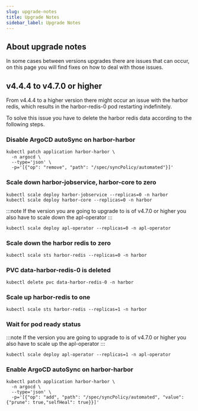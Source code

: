 ```yaml
---
slug: upgrade-notes
title: Upgrade Notes
sidebar_label: Upgrade Notes
---
```


## About upgrade notes

In some cases between versions upgrades there are issues that can occur, on this page you will find fixes on how to deal with those issues.

## v4.4.4 to v4.7.0 or higher

From v4.4.4 to a higher version there might occur an issue with the harbor redis, which results in the harbor-redis-0 pod restarting indefinitely.

To solve this issue you have to delete the harbor redis data according to the following steps.

### Disable ArgoCD autoSync on harbor-harbor
```shell
kubectl patch application harbor-harbor \
  -n argocd \
  --type='json' \
  -p='[{"op": "remove", "path": "/spec/syncPolicy/automated"}]'
```

### Scale down harbor-jobservice, harbor-core to zero
```shell
kubectl scale deploy harbor-jobservice --replicas=0 -n harbor
kubectl scale deploy harbor-core --replicas=0 -n harbor
```

:::note
If the version you are going to upgrade to is of v4.7.0 or higher you also have to scale down the apl-operator
:::

```shell
kubectl scale deploy apl-operator --replicas=0 -n apl-operator
```

### Scale down the harbor redis to zero
```shell
kubectl scale sts harbor-redis --replicas=0 -n harbor
```

### PVC data-harbor-redis-0 is deleted
```shell
kubectl delete pvc data-harbor-redis-0 -n harbor
```

### Scale up harbor-redis to one
```shell
kubectl scale sts harbor-redis --replicas=1 -n harbor
```

### Wait for pod ready status
:::note
If the version you are going to upgrade to is of v4.7.0 or higher you also have to scale up the apl-operator
:::

```shell
kubectl scale deploy apl-operator --replicas=1 -n apl-operator
```

### Enable ArgoCD autoSync on harbor-harbor
```shell
kubectl patch application harbor-harbor \
  -n argocd \
  --type='json' \
  -p='[{"op": "add", "path": "/spec/syncPolicy/automated", "value": {"prune": true,"selfHeal": true}}]'
  ```
